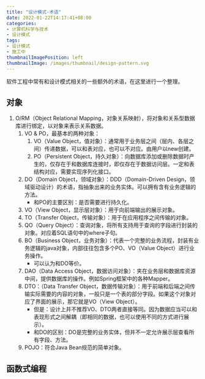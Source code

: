 ```yaml
---
title: "设计模式-术语"
date: 2022-01-22T14:17:41+08:00
categories:
- 计算机科学与技术
- 设计模式
tags:
- 设计模式
- 施工中
thumbnailImagePosition: left
thumbnailImage: /images/thumbnail/design-pattern.svg
---
```

软件工程中常有和设计模式相关的一些额外的术语，在这里进行一个整理。
<!--more-->
## 对象
1. O/RM（Object Relational Mapping，对象关系映射），将对象和关系型数据库进行绑定，以对象来表示关系数据。
    1. VO & PO，最基本的两种对象：
        1. VO（Value Object，值对象）：通常用于业务层之间（层内、各层之间）传递数据，可以和表对应，也可以不对应。由用户以new创建。
        1. PO（Persistent Object，持久对象）：向数据库添加或删除数据时产生的，仅存在于和数据库连接时，即仅存在于数据访问层。一定和表结构对应，需要实现序列化接口。
    1. DO（Domain Object，领域对象）：DDD（Domain-Driven Design，领域驱动设计）的术语，指抽象出来的业务实体。可以拥有含有业务逻辑的方法。
        - 和PO的主要区别：是否需要进行持久化。
    1. VO（View Object，显示层对象）：用于向前端输出的展示对象。
    1. TO（Transfer Object，传输对象）：用于在应用程序之间传输的对象。
    1. QO（Query Object）：查询对象，将所有支持用于查询的字段进行封装的对象。对应着SQL语句中的where子句。
    1. BO（Business Object，业务对象）：代表一个完整的业务流程，封装有业务逻辑的java对象，内部往往包含多个PO、VO（Value Object）进行业务操作。
        - 可以认为和DO等价。
    1. DAO（Data Access Object，数据访问对象）：夹在业务层和数据库资源中间，提供数据库的操作。例如Spring框架中的各种Mapper。
    1. DTO：（Data Transfer Object，数据传输对象）：用于前端和后端之间传输实际需要的内容的对象，一般只是一个表的部分字段。如果这个对象对应了界面的展示，那它就是VO（View Object）。
        - 但是：设计上并不推荐VO、DTO两者直接等同。因为数据应当可以和表现形式之间解耦（即相同的数据，也可以使用不同的方式进行展示）。
        - 和DO的区别：DO是完整的业务实体，但并不一定允许展示层查看所有字段、方法。
    1. POJO：符合Java Bean规范的简单对象。

## 函数式编程

##